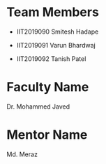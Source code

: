 # Team Members 



* IIT2019090	Smitesh Hadape

* IIT2019091	Varun Bhardwaj

* IIT2019092	Tanish Patel

# Faculty Name

Dr. Mohammed Javed

# Mentor Name

Md. Meraz
